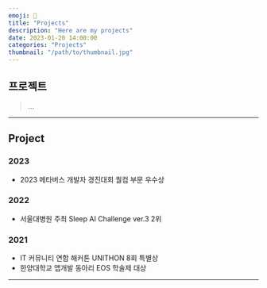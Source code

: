 ```yaml
---
emoji: 🚀
title: "Projects"
description: "Here are my projects"
date: 2023-01-20 14:00:00
categories: "Projects"
thumbnail: "/path/to/thumbnail.jpg"
---
```


## 프로젝트

> ...

---

## Project

### 2023

- 2023 메타버스 개발자 경진대회 퀄컴 부문 우수상

### 2022

- 서울대병원 주최 Sleep AI Challenge ver.3 2위

### 2021

- IT 커뮤니티 연합 해커톤 UNITHON 8회 특별상
- 한양대학교 앱개발 동아리 EOS 학술제 대상

---

